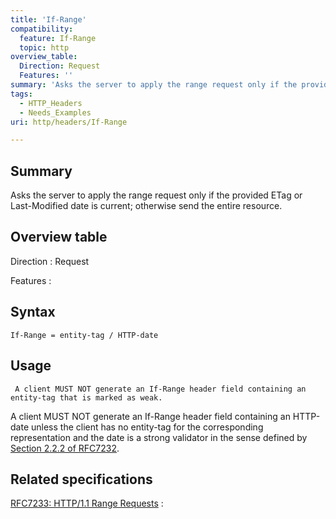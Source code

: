 ```yaml
---
title: 'If-Range'
compatibility:
  feature: If-Range
  topic: http
overview_table:
  Direction: Request
  Features: ''
summary: 'Asks the server to apply the range request only if the provided ETag or Last-Modified date is current; otherwise send the entire resource.'
tags:
  - HTTP_Headers
  - Needs_Examples
uri: http/headers/If-Range

---
```

## Summary

Asks the server to apply the range request only if the provided ETag or Last-Modified date is current; otherwise send the entire resource.

## Overview table

Direction
:   Request

Features
:

## Syntax

    If-Range = entity-tag / HTTP-date

## Usage

     A client MUST NOT generate an If-Range header field containing an entity-tag that is marked as weak.

A client MUST NOT generate an If-Range header field containing an HTTP-date unless the client has no entity-tag for the corresponding representation and the date is a strong validator in the sense defined by [Section 2.2.2 of RFC7232](http://tools.ietf.org/html/rfc7232#section-2.2.2).

## Related specifications

[RFC7233: HTTP/1.1 Range Requests](http://tools.ietf.org/html/rfc7233#section-3.2)
:

